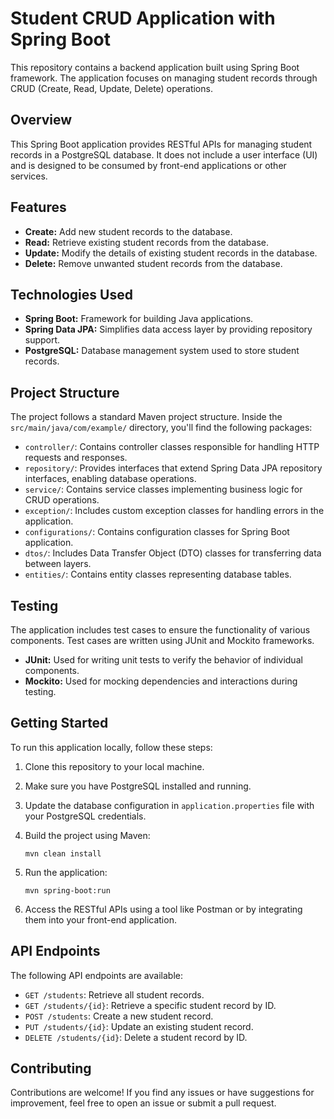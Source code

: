 
# Student CRUD Application with Spring Boot

This repository contains a backend application built using Spring Boot framework. The application focuses on managing student records through CRUD (Create, Read, Update, Delete) operations.

## Overview

This Spring Boot application provides RESTful APIs for managing student records in a PostgreSQL database. It does not include a user interface (UI) and is designed to be consumed by front-end applications or other services.

## Features

- **Create:** Add new student records to the database.
- **Read:** Retrieve existing student records from the database.
- **Update:** Modify the details of existing student records in the database.
- **Delete:** Remove unwanted student records from the database.

## Technologies Used

- **Spring Boot:** Framework for building Java applications.
- **Spring Data JPA:** Simplifies data access layer by providing repository support.
- **PostgreSQL:** Database management system used to store student records.

## Project Structure

The project follows a standard Maven project structure. Inside the `src/main/java/com/example/` directory, you'll find the following packages:

- `controller/`: Contains controller classes responsible for handling HTTP requests and responses.
- `repository/`: Provides interfaces that extend Spring Data JPA repository interfaces, enabling database operations.
- `service/`: Contains service classes implementing business logic for CRUD operations.
- `exception/`: Includes custom exception classes for handling errors in the application.
- `configurations/`: Contains configuration classes for Spring Boot application.
- `dtos/`: Includes Data Transfer Object (DTO) classes for transferring data between layers.
- `entities/`: Contains entity classes representing database tables.

## Testing

The application includes test cases to ensure the functionality of various components. Test cases are written using JUnit and Mockito frameworks.

- **JUnit:** Used for writing unit tests to verify the behavior of individual components.
- **Mockito:** Used for mocking dependencies and interactions during testing.

## Getting Started

To run this application locally, follow these steps:

1. Clone this repository to your local machine.
2. Make sure you have PostgreSQL installed and running.
3. Update the database configuration in `application.properties` file with your PostgreSQL credentials.
4. Build the project using Maven:

    ```
    mvn clean install
    ```

5. Run the application:

    ```
    mvn spring-boot:run
    ```

6. Access the RESTful APIs using a tool like Postman or by integrating them into your front-end application.

## API Endpoints

The following API endpoints are available:

- `GET /students`: Retrieve all student records.
- `GET /students/{id}`: Retrieve a specific student record by ID.
- `POST /students`: Create a new student record.
- `PUT /students/{id}`: Update an existing student record.
- `DELETE /students/{id}`: Delete a student record by ID.

## Contributing

Contributions are welcome! If you find any issues or have suggestions for improvement, feel free to open an issue or submit a pull request.

